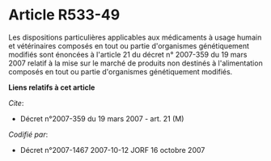 # Article R533-49

Les dispositions particulières applicables aux médicaments à usage humain et vétérinaires composés en tout ou partie
d'organismes génétiquement modifiés sont énoncées à l'article 21 du décret n° 2007-359 du 19 mars 2007 relatif à la mise sur
le marché de produits non destinés à l'alimentation composés en tout ou partie d'organismes génétiquement modifiés.

**Liens relatifs à cet article**

_Cite_:

  - Décret n°2007-359 du 19 mars 2007 - art. 21 (M)

_Codifié par_:

  - Décret n°2007-1467 2007-10-12 JORF 16 octobre 2007
